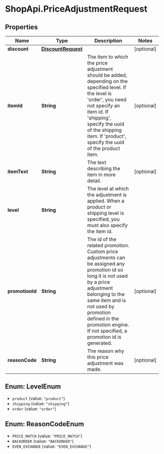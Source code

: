 # ShopApi.PriceAdjustmentRequest

## Properties
Name | Type | Description | Notes
------------ | ------------- | ------------- | -------------
**discount** | [**DiscountRequest**](DiscountRequest.md) |  | [optional] 
**itemId** | **String** | The item to which the price adjustment should be added, depending on the specified level.  If the level is &#x27;order&#x27;, you need not specify an item id. If &#x27;shipping&#x27;, specify the uuid  of the shipping item. If &#x27;product&#x27;, specify the uuid of the product item. | [optional] 
**itemText** | **String** | The text describing the item in more detail. | [optional] 
**level** | **String** | The level at which the adjustment is applied. When a product or shipping  level is specified, you must also specify the item id. | 
**promotionId** | **String** | The id of the related promotion. Custom price adjustments  can be assigned any promotion id so long it is not  used by a price adjustment belonging to the same item  and is not used by promotion defined in the promotion engine.  If not specified, a promotion id is generated. | [optional] 
**reasonCode** | **String** | The reason why this price adjustment was made. | [optional] 

<a name="LevelEnum"></a>
## Enum: LevelEnum

* `product` (value: `"product"`)
* `shipping` (value: `"shipping"`)
* `order` (value: `"order"`)


<a name="ReasonCodeEnum"></a>
## Enum: ReasonCodeEnum

* `PRICE_MATCH` (value: `"PRICE_MATCH"`)
* `BACKORDER` (value: `"BACKORDER"`)
* `EVEN_EXCHANGE` (value: `"EVEN_EXCHANGE"`)

